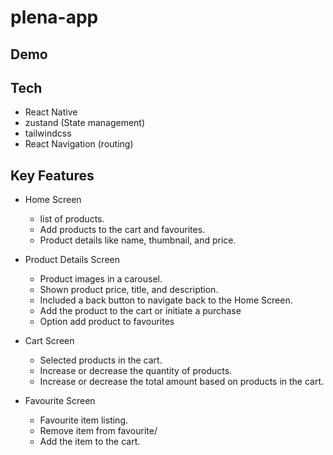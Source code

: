 # plena-app

## Demo

## Tech
- React Native
- zustand (State management)
- tailwindcss
- React Navigation (routing)

## Key Features
- Home Screen
  - list of products.
  - Add products to the cart and favourites.
  - Product details like name, thumbnail, and price.

- Product Details Screen
   - Product images in a carousel.
   - Shown product price, title, and description.
   - Included a back button to navigate back to the Home Screen.
   - Add the product to the cart or initiate a purchase
   - Option add product to favourites

- Cart Screen
   - Selected products in the cart.
   - Increase or decrease the quantity of products.
   - Increase or decrease the total amount based on products in the cart.
    
- Favourite Screen
  - Favourite item listing.
  - Remove item from favourite/
  - Add the item to the cart.
